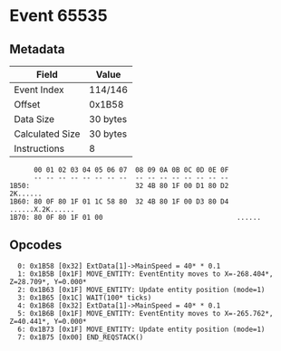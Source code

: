 # Event 65535

## Metadata

| Field           | Value    |
|-----------------|----------|
| Event Index     | 114/146  |
| Offset          | 0x1B58   |
| Data Size       | 30 bytes |
| Calculated Size | 30 bytes |
| Instructions    | 8        |

```
      00 01 02 03 04 05 06 07  08 09 0A 0B 0C 0D 0E 0F
      -- -- -- -- -- -- -- --  -- -- -- -- -- -- -- --
1B50:                          32 4B 80 1F 00 D1 80 D2          2K......
1B60: 80 0F 80 1F 01 1C 58 80  32 4B 80 1F 00 D3 80 D4  ......X.2K......
1B70: 80 0F 80 1F 01 00                                 ......          
```

## Opcodes

```
  0: 0x1B58 [0x32] ExtData[1]->MainSpeed = 40* * 0.1
  1: 0x1B5B [0x1F] MOVE_ENTITY: EventEntity moves to X=-268.404*, Z=28.709*, Y=0.000*
  2: 0x1B63 [0x1F] MOVE_ENTITY: Update entity position (mode=1)
  3: 0x1B65 [0x1C] WAIT(100* ticks)
  4: 0x1B68 [0x32] ExtData[1]->MainSpeed = 40* * 0.1
  5: 0x1B6B [0x1F] MOVE_ENTITY: EventEntity moves to X=-265.762*, Z=40.441*, Y=0.000*
  6: 0x1B73 [0x1F] MOVE_ENTITY: Update entity position (mode=1)
  7: 0x1B75 [0x00] END_REQSTACK()
```
